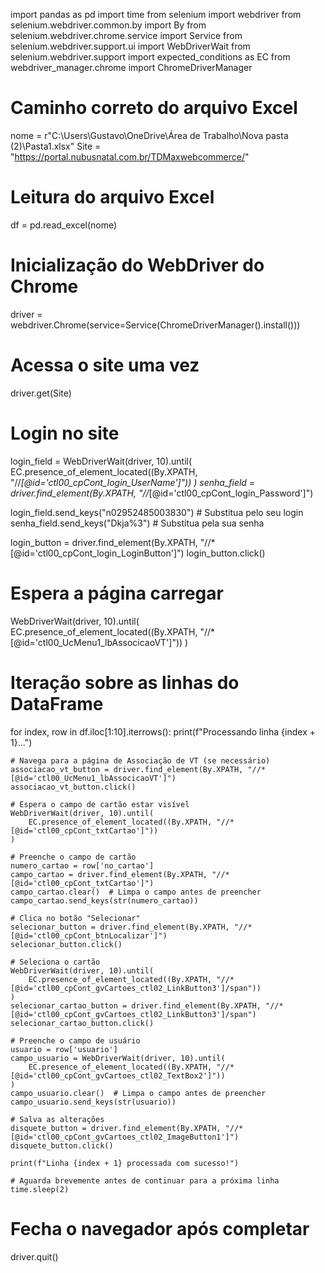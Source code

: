 import pandas as pd
import time
from selenium import webdriver
from selenium.webdriver.common.by import By
from selenium.webdriver.chrome.service import Service
from selenium.webdriver.support.ui import WebDriverWait
from selenium.webdriver.support import expected_conditions as EC
from webdriver_manager.chrome import ChromeDriverManager

# Caminho correto do arquivo Excel
nome = r"C:\Users\Gustavo\OneDrive\Área de Trabalho\Nova pasta (2)\Pasta1.xlsx"
Site = "https://portal.nubusnatal.com.br/TDMaxwebcommerce/"

# Leitura do arquivo Excel
df = pd.read_excel(nome)

# Inicialização do WebDriver do Chrome
driver = webdriver.Chrome(service=Service(ChromeDriverManager().install()))

# Acessa o site uma vez
driver.get(Site)

# Login no site
login_field = WebDriverWait(driver, 10).until(
    EC.presence_of_element_located((By.XPATH, "//*[@id='ctl00_cpCont_login_UserName']"))
)
senha_field = driver.find_element(By.XPATH, "//*[@id='ctl00_cpCont_login_Password']")

login_field.send_keys("n02952485003830")  # Substitua pelo seu login
senha_field.send_keys("Dkja%3")  # Substitua pela sua senha

login_button = driver.find_element(By.XPATH, "//*[@id='ctl00_cpCont_login_LoginButton']")
login_button.click()

# Espera a página carregar
WebDriverWait(driver, 10).until(
    EC.presence_of_element_located((By.XPATH, "//*[@id='ctl00_UcMenu1_lbAssocicaoVT']"))
)

# Iteração sobre as linhas do DataFrame
for index, row in df.iloc[1:10].iterrows():
    print(f"Processando linha {index + 1}...")

    # Navega para a página de Associação de VT (se necessário)
    associacao_vt_button = driver.find_element(By.XPATH, "//*[@id='ctl00_UcMenu1_lbAssocicaoVT']")
    associacao_vt_button.click()

    # Espera o campo de cartão estar visível
    WebDriverWait(driver, 10).until(
        EC.presence_of_element_located((By.XPATH, "//*[@id='ctl00_cpCont_txtCartao']"))
    )

    # Preenche o campo de cartão
    numero_cartao = row['no_cartao']
    campo_cartao = driver.find_element(By.XPATH, "//*[@id='ctl00_cpCont_txtCartao']")
    campo_cartao.clear()  # Limpa o campo antes de preencher
    campo_cartao.send_keys(str(numero_cartao))

    # Clica no botão "Selecionar"
    selecionar_button = driver.find_element(By.XPATH, "//*[@id='ctl00_cpCont_btnLocalizar']")
    selecionar_button.click()

    # Seleciona o cartão
    WebDriverWait(driver, 10).until(
        EC.presence_of_element_located((By.XPATH, "//*[@id='ctl00_cpCont_gvCartoes_ctl02_LinkButton3']/span"))
    )
    selecionar_cartao_button = driver.find_element(By.XPATH, "//*[@id='ctl00_cpCont_gvCartoes_ctl02_LinkButton3']/span")
    selecionar_cartao_button.click()

    # Preenche o campo de usuário
    usuario = row['usuario']
    campo_usuario = WebDriverWait(driver, 10).until(
        EC.presence_of_element_located((By.XPATH, "//*[@id='ctl00_cpCont_gvCartoes_ctl02_TextBox2']"))
    )
    campo_usuario.clear()  # Limpa o campo antes de preencher
    campo_usuario.send_keys(str(usuario))

    # Salva as alterações
    disquete_button = driver.find_element(By.XPATH, "//*[@id='ctl00_cpCont_gvCartoes_ctl02_ImageButton1']")
    disquete_button.click()

    print(f"Linha {index + 1} processada com sucesso!")

    # Aguarda brevemente antes de continuar para a próxima linha
    time.sleep(2)

# Fecha o navegador após completar
driver.quit()

